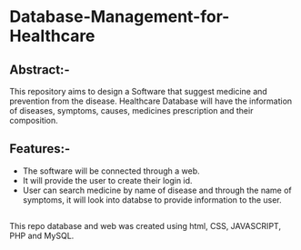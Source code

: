 # Database-Management-for-Healthcare
## Abstract:-
This repository aims to design a Software that suggest medicine and prevention from the disease.
Healthcare Database will have the information of diseases, symptoms, causes, medicines prescription and their composition.

## Features:-
- The software will be connected through a web. 
- It will provide the user to create their login id.
- User can search medicine by name of disease and through the name of symptoms, it will look into databse to provide information to the     user.

##
This repo database and web was created using html, CSS, JAVASCRIPT, PHP and MySQL.
